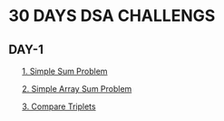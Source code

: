 # 30 DAYS DSA CHALLENGS
<h2>DAY-1</h2>
<ol><a href="https://github.com/99monisha/30-dAYS-dSA-cHALLENGS/blob/master/solveme.cpp">1. Simple Sum Problem</a></ol>
<ol><a href="https://github.com/99monisha/30-dAYS-dSA-cHALLENGS/blob/master/SimpleArraySum.cpp">2. Simple Array Sum Problem</a></ol>
<ol><a href="https://github.com/99monisha/30-dAYS-dSA-cHALLENGS/blob/master/Triplets/triplets.cpp">3. Compare Triplets</a></ol>

